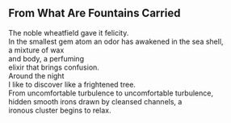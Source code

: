 From What Are Fountains Carried
-------------------------------
The noble wheatfield gave it felicity.  
In the smallest gem atom an odor has awakened in the sea shell,  
a mixture of wax  
and body, a perfuming  
elixir that brings confusion.  
Around the night  
I like to discover like a frightened tree.  
From uncomfortable turbulence to uncomfortable turbulence,  
hidden smooth irons drawn by cleansed channels, a  
ironous cluster begins to relax.  

